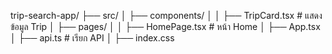 trip-search-app/
├── src/
│   ├── components/
│   │   ├── TripCard.tsx      # แสดงข้อมูล Trip
│   ├── pages/
│   │   ├── HomePage.tsx      # หน้า Home
│   ├── App.tsx
│   ├── api.ts                # เรียก API
│   ├── index.css
